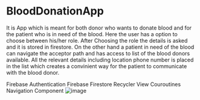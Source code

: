 # BloodDonationApp
It is App which is meant for both donor who wants to donate blood and for the patient who is in need of the blood.
Here the user has a option to choose between his/her role.
After Choosing the role the details is asked and it is stored in firestore.
On the other hand a patient in need of the blood can navigate the acceptor path and has access to list of the blood donors available.
All the relevant details including location phone number is placed in the list which creates a convinient way for the patient to communicate with the blood donor.

Firebase Authentication
Firebase Firestore
Recycler View
Couroutines
Navigation Component
![image](https://user-images.githubusercontent.com/78889786/169534922-58666e2d-fb1b-486d-a5cf-3a786252d17f.png)
